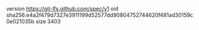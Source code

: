 version https://git-lfs.github.com/spec/v1
oid sha256:e4a2f479d7327e3911199d52577dd90804752744620f481ad30159c0e021035b
size 3403
